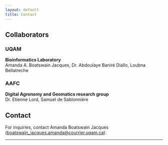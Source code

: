 ```yaml
---
layout: default
title: Contact
---
```



## Collaborators

### UQAM 
<!--- # Add UQAM and Bioinformatics Lab Logo -->   
**Bioinformatics Laboratory**   
Amanda A. Boatswain Jacques, Dr. Abdoulaye Baniré Diallo, Loubna Bellatreche

### AAFC 
<!--- # Add AAFC Logo -->
**Digital Agronomy and Geomatics research group**   
Dr. Etienne Lord, Samuel de Sablonnière 


## Contact

For inquiries, contact Amanda Boatswain Jacques (boatswain_jacques.amanda@courrier.uqam.ca). 
		
___
